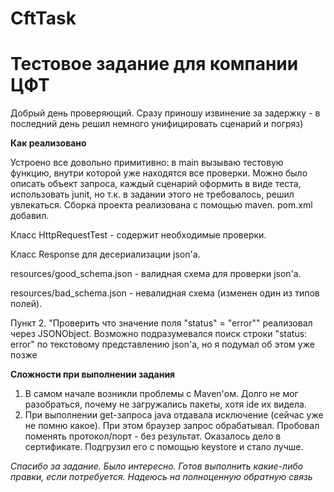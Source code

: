 # CftTask
# Тестовое задание для компании ЦФТ

Добрый день проверяющий. Сразу приношу извинение за задержку - в последний день решил немного унифицировать сценарий и погряз)

**Как реализовано**

Устроено все довольно примитивно: в main вызываю тестовую функцию, внутри которой уже находятся все проверки. 
Можно было описать объект запроса, каждый сценарий оформить в виде теста, использовать junit, но т.к. в задании этого 
не требовалось, решил увлекаться.
Сборка проекта реализована с помощью maven. pom.xml добавил.

Класс HttpRequestTest - содержит необходимые проверки.

Класс Response для десериализации json'а.

resources/good_schema.json - валидная схема для проверки json'а.

resources/bad_schema.json - невалидная схема (изменен один из типов полей).

Пункт 2. "Проверить что значение поля "status" = "error"" реализовал через JSONObject. 
Возможно подразумевался поиск строки "status: error" по текстовому представлению json'а, но я подумал об этом уже позже 

**Сложности при выполнении задания**
1. В самом начале возникли проблемы с Maven'ом. Долго не мог разобраться, почему не загружались пакеты, хотя ide их видела.
2. При выполнении get-запроса java отдавала исключение (сейчас уже не помню какое). При этом браузер запрос обрабатывал. 
Пробовал поменять протокол/порт - без результат. Оказалось дело в сертификате. Подгрузил его с помощью keystore и стало лучше.



*Спасибо за задание. Было интересно. Готов выполнить какие-либо правки, если потребуется. Надеюсь на полноценную обратную связь*
